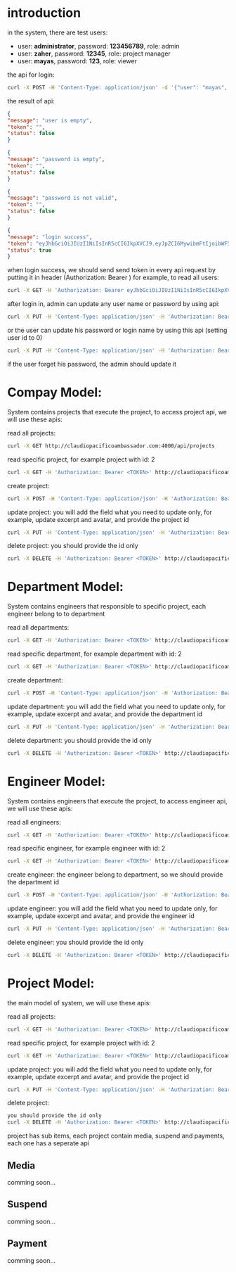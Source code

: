 # introduction

in the system, there are test users:

* user: **administrator**, password: **123456789**, role: admin
* user: **zaher**, password: **12345**, role: project manager
* user: **mayas**, password: **123**, role: viewer

the api for login:

```bash
curl -X POST -H 'Content-Type: application/json' -d '{"user": "mayas", "password": "123"}' http://localhost:4000/login
```

the result of api:

```json
{
"message": "user is empty",
"token": "",
"status": false
}
```
```json
{
"message": "password is empty",
"token": "",
"status": false
}
```
```json
{
"message": "password is not valid",
"token": "",
"status": false
}
```
```json
{
"message": "login success",
"token": "eyJhbGciOiJIUzI1NiIsInR5cCI6IkpXVCJ9.eyJpZCI6MywibmFtIjoibWF5YXMiLCJyb2wiOiJWSUVXRVIiLCJleHAiOjE2NzM2NzA1NTUuNDUxLCJpYXQiOjE2NzM2NjY5NTV9.sNUIGhRGlxVBt50TSET1eiRP8Jk5eg3beQIuUK7a46U",
"status": true
}
```

when login success, we should send send token in every api request by putting it in header (Authorization: Bearer <token>)
for example, to read all users:

```bash
curl -X GET -H 'Authorization: Bearer eyJhbGciOiJIUzI1NiIsInR5cCI6IkpXVCJ9.eyJpZCI6MywibmFtIjoibWF5YXMiLCJyb2wiOiJWSUVXRVIiLCJleHAiOjE2NzM2NzA1NTUuNDUxLCJpYXQiOjE2NzM2NjY5NTV9.sNUIGhRGlxVBt50TSET1eiRP8Jk5eg3beQIuUK7a46' http://localhost:4000/api/users
```

after login in, admin can update any user name or password by using api:
```bash
curl -X PUT -H 'Content-Type: application/json' -H 'Authorization: Bearer <TOKEN>' -d '{"name": "zaher-updated", "password": "12345-updated"}' http://$url:4000/api/users/2
```

or the user can update his password or login name by using this api (setting user id to 0)
```bash
curl -X PUT -H 'Content-Type: application/json' -H 'Authorization: Bearer <TOKEN>' -d '{"name": "zaher-updated", "password": "12345-updated"}' http://$url:4000/api/users/0
```

if the user forget his password, the admin should update it

# Compay Model:

System contains projects that execute the project, to access project api, we will use these apis:

read all projects:
```bash
curl -X GET http://claudiopacificoambassador.com:4000/api/projects
```


read specific project, for example project with id: 2
```bash
curl -X GET -H 'Authorization: Bearer <TOKEN>' http://claudiopacificoambassador.com:4000/api/projects/2
```

create project:
```bash
curl -X POST -H 'Content-Type: application/json' -H 'Authorization: Bearer <TOKEN>' -d '{"name": "new project", "excerpt": "any description", "avatar": "/uploads/avatar.png" }' http://claudiopacificoambassador.com:4000/api/projects
```

update project:
you will add the field what you need to update only, for example, update excerpt and avatar, and provide the project id

```bash
curl -X PUT -H 'Content-Type: application/json' -H 'Authorization: Bearer <TOKEN>' -d '{"excerpt": "new description", "avatar": "/uploads/new-avatar.png" }' http://claudiopacificoambassador.com:4000/api/projects/2
```

delete project:
you should provide the id only
```bash
curl -X DELETE -H 'Authorization: Bearer <TOKEN>' http://claudiopacificoambassador.com:4000/api/projects/6
```

# Department Model:

System contains engineers that responsible to specific project, each engineer belong to to department

read all departments:
```bash
curl -X GET -H 'Authorization: Bearer <TOKEN>' http://claudiopacificoambassador.com:4000/api/departments
```

read specific department, for example department with id: 2
```bash
curl -X GET -H 'Authorization: Bearer <TOKEN>' http://claudiopacificoambassador.com:4000/api/departments/2
```

create department:
```bash
curl -X POST -H 'Content-Type: application/json' -H 'Authorization: Bearer <TOKEN>' -d '{"name": "new department", "excerpt": "any description", "avatar": "/uploads/avatar.png" }' http://claudiopacificoambassador.com:4000/api/departments
```

update department:
you will add the field what you need to update only, for example, update excerpt and avatar, and provide the department id

```bash
curl -X PUT -H 'Content-Type: application/json' -H 'Authorization: Bearer <TOKEN>' -d '{"excerpt": "new description", "avatar": "/uploads/new-avatar.png" }' http://claudiopacificoambassador.com:4000/api/departments/4
```

delete department:
you should provide the id only
```bash
curl -X DELETE -H 'Authorization: Bearer <TOKEN>' http://claudiopacificoambassador.com:4000/api/departments
```

# Engineer Model:

System contains engineers that execute the project, to access engineer api, we will use these apis:

read all engineers:
```bash
curl -X GET -H 'Authorization: Bearer <TOKEN>' http://claudiopacificoambassador.com:4000/api/engineers
```

read specific engineer, for example engineer with id: 2
```bash
curl -X GET -H 'Authorization: Bearer <TOKEN>' http://claudiopacificoambassador.com:4000/api/engineers/2
```

create engineer:
the engineer belong to department, so we should provide the department id
```bash
curl -X POST -H 'Content-Type: application/json' -H 'Authorization: Bearer <TOKEN>' -d '{"name": "new engineer", "excerpt": "any description", "avatar": "/uploads/avatar.png", "departmentId": 3 }' http://claudiopacificoambassador.com:4000/api/engineers
```

update engineer:
you will add the field what you need to update only, for example, update excerpt and avatar, and provide the engineer id
```bash
curl -X PUT -H 'Content-Type: application/json' -H 'Authorization: Bearer <TOKEN>' -d '{"id:" 2, "excerpt": "new description", "avatar": "/uploads/new-avatar.png" }' http://claudiopacificoambassador.com:4000/api/engineers/7
```

delete engineer:
you should provide the id only
```bash
curl -X DELETE -H 'Authorization: Bearer <TOKEN>' http://claudiopacificoambassador.com:4000/api/engineers/18
```
# Project Model:

the main model of system, we will use these apis:

read all projects:
```bash
curl -X GET -H 'Authorization: Bearer <TOKEN>' http://claudiopacificoambassador.com:4000/api/projects
```

read specific project, for example project with id: 2
```bash
curl -X GET -H 'Authorization: Bearer <TOKEN>' http://claudiopacificoambassador.com:4000/api/projects/2
```
update project:
you will add the field what you need to update only, for example, update excerpt and avatar, and provide the project id
```bash
curl -X PUT -H 'Content-Type: application/json' -H 'Authorization: Bearer <TOKEN>' -d '{"id:" 2, "excerpt": "new description", "avatar": "/uploads/new-avatar.png" }' http://claudiopacificoambassador.com:4000/api/projects/7
```

delete project:
```bash
you should provide the id only
curl -X DELETE -H 'Authorization: Bearer <TOKEN>' http://claudiopacificoambassador.com:4000/api/projects/4
```
project has sub items, each project contain media, suspend and payments, each one has a seperate api

## Media
comming soon...

## Suspend
comming soon...

## Payment
comming soon...